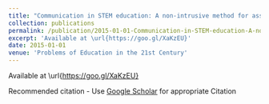 ```yaml
---
title: "Communication in STEM education: A non-intrusive method for assessment \& K20 educator feedback"
collection: publications
permalink: /publication/2015-01-01-Communication-in-STEM-education-A-non-intrusive-method-for-assessment--K20-educator-feedback
excerpt: 'Available at \url{https://goo.gl/XaKzEU}'
date: 2015-01-01
venue: 'Problems of Education in the 21st Century'
---
```

Available at \url{https://goo.gl/XaKzEU}

Recommended citation - Use [Google Scholar](https://scholar.google.com/scholar?q=Communication+in+STEM+education:+A+non-intrusive+method+for+assessment+\&amp;+K20+educator+feedback) for appropriate Citation 